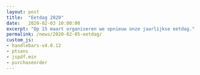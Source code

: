 ```yaml
---
layout: post
title:  "Eetdag 2020"
date:   2020-02-03 10:00:00
excerpt: "Op 15 maart organiseren we opnieuw onze jaarlijkse eetdag."
permalink: /news/2020-02-05-eetdag/
custom_js:
- handlebars-v4.0.12
- ptsans
- jspdf.min
- purchaseorder
---
```


<div data-saleid="6d041b96-cd8b-4052-92e1-b51bb592004d"  data-title="Plaats je bestelling" data-buttontext="Bestellen"  data-nexttext="Nog een bestelling plaatsen" data-optional="email"></div>
